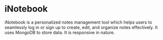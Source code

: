 # iNotebook
iNotebook is a personalized notes management tool which helps users to seamlessly log in or sign up to create, edit, and organize notes effectively. It uses MongoDB to store data. It is responsive in nature.
